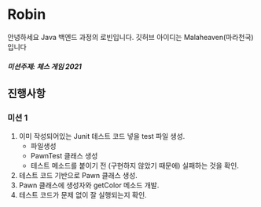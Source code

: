 # Robin
안녕하세요 Java 백엔드 과정의 로빈입니다. 깃허브 아이디는 Malaheaven(마라천국) 입니다
##### 미션주제: 체스 게임 2021
## 진행사항 
### 미션 1
1. 이미 작성되어있는 Junit 테스트 코드 넣을 test 파일 생성.
   * 파일생성
   * PawnTest 클래스 생성
   * 테스트 메소드를 붙이기 전 (구현하지 않았기 때문에)  실패하는 것을 확인.
2. 테스트 코드 기반으로 Pawn 클래스 생성.
3. Pawn 클래스에 생성자와 getColor 메소드 개발.
4. 테스트 코드가 문제 없이 잘 실행되는지 확인.
